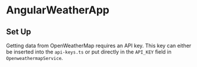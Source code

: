 # AngularWeatherApp

## Set Up

Getting data from OpenWeatherMap requires an API key. This key can either be
inserted into the `api-keys.ts` or put directly in the `API_KEY` field in
`OpenweathermapService`.
